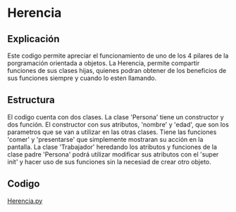 # Herencia

## Explicación
Este codigo permite apreciar el funcionamiento de uno de los 4 pilares de la porgramación orientada a objetos. La Herencia, permite compartir funciones de sus clases hijas, quienes podran obtener de los beneficios de sus funciones siempre y cuando lo esten llamando.

## Estructura
El codigo cuenta con dos clases.
La clase 'Persona' tiene un constructor y dos función. El constructor con sus atributos, 'nombre' y 'edad', que son los parametros que se van a utilizar en las otras clases. Tiene las funciones 'comer' y 'presentarse' que simplemente mostraran su acción en la pantalla.
La clase 'Trabajador' heredando los atributos y funciones de la clase padre 'Persona' podrá utilizar modificar sus atributos con el 'super init' y hacer uso de sus funciones sin la necesiad de crear otro objeto.

## Codigo
[Herencia.py](https://github.com/Devcrow24/POO1/blob/main/Actividad%2007%20-%20Herencia/herencia.py)